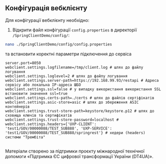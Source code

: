 ## Конфігурація вебклієнту

Для конфігурації вебклієнту необхідно:
1.	Відкрити файл конфігурації `config.properties` в директорії `/SpringClientDemo/config/`:

   ```bash
   nano ./SpringClientDemo/config/config.properties
   ```

та встановити коректні параметри підключення до сервіса

```
server.port=8050
webclient.settings.logfilename=/tmp/client.log # шлях до файлу логування
webclient.settings.loglevel=2 # шлях до файлу логування
webclient.settings.server-path=https://192.168.99.93/restapi # Адреса сервісу або локальна IP-адреса ШБО
webclient.settings.ssl=false # у випадку використання використання SSL встановити значення ssl=true
webclient.settings.certs-path=./certs # шлях до файлів сертіфікатів
webclient.settings.asic-store=asic # шлях до збереження ASIC контейнерів
webclient.settings.trust-store-path=keystore/keystore.p12 # шлях до сховища ключів та сертифікатів
webclient.settings.trust-store-password=localhost #
webclient.settings.headers={'UXP-CLIENT': 'test1/GOV/00000088/TEST_SUB888', 'UXP-SERVICE': 'test1/GOV/00000088/TEST_SUB888/springrest'} # хедери (headers) системи "Трембіта"
```

##
Матеріали створено за підтримки проєкту міжнародної технічної допомоги «Підтримка ЄС цифрової трансформації України (DT4UA)».




